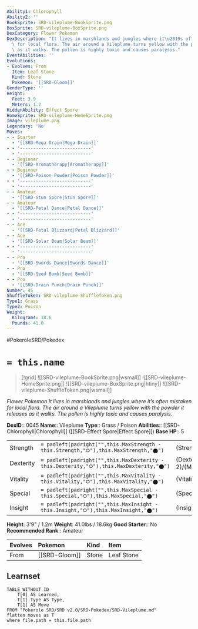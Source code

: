 ```yaml
---
Ability1: Chlorophyll
Ability2: ''
BookSprite: SRD-vileplume-BookSprite.png
BoxSprite: SRD-vileplume-BoxSprite.png
DexCategory: Flower Pokemon
DexDescription: "It lives in marshlands and jungles where it\u2019s often mistaken\
  \ for local flora. The air around a Vileplume turns yellow with the powder it releases\
  \ as it walks. The pollen is highly toxic and causes paralysis."
EventAbilities: ''
Evolutions:
- Evolves: From
  Item: Leaf Stone
  Kind: Stone
  Pokemon: '[[SRD-Gloom]]'
GenderType: ''
Height:
  Feet: 3.9
  Meters: 1.2
HiddenAbility: Effect Spore
HomeSprite: SRD-vileplume-HomeSprite.png
Image: vileplume.png
Legendary: 'No'
Moves:
- - Starter
  - '[[SRD-Mega Drain|Mega Drain]]'
- - '---------------------------'
  - '---------------------------'
- - Beginner
  - '[[SRD-Aromatherapy|Aromatherapy]]'
- - Beginner
  - '[[SRD-Poison Powder|Poison Powder]]'
- - '---------------------------'
  - '---------------------------'
- - Amateur
  - '[[SRD-Stun Spore|Stun Spore]]'
- - Amateur
  - '[[SRD-Petal Dance|Petal Dance]]'
- - '---------------------------'
  - '---------------------------'
- - Ace
  - '[[SRD-Petal Blizzard|Petal Blizzard]]'
- - Ace
  - '[[SRD-Solar Beam|Solar Beam]]'
- - '---------------------------'
  - '---------------------------'
- - Pro
  - '[[SRD-Swords Dance|Swords Dance]]'
- - Pro
  - '[[SRD-Seed Bomb|Seed Bomb]]'
- - Pro
  - '[[SRD-Drain Punch|Drain Punch]]'
Number: 45
ShuffleToken: SRD-vileplume-ShuffleToken.png
Type1: Grass
Type2: Poison
Weight:
  Kilograms: 18.6
  Pounds: 41.0
---
```


#PokeroleSRD/Pokedex

# `= this.name`

> [!grid]
> ![[SRD-vileplume-BookSprite.png|wsmall]]
> ![[SRD-vileplume-HomeSprite.png]]
> ![[SRD-vileplume-BoxSprite.png|htiny]]
> ![[SRD-vileplume-ShuffleToken.png|wsmall]]


*Flower Pokemon*
*It lives in marshlands and jungles where it’s often mistaken for local flora. The air around a Vileplume turns yellow with the powder it releases as it walks. The pollen is highly toxic and causes paralysis.*

**DexID**:: 0045
**Name**:: Vileplume
**Type**:: Grass / Poison
**Abilities**:: [[SRD-Chlorophyll|Chlorophyll]] ([[SRD-Effect Spore|Effect Spore]])
**Base HP**:: 5

|           |                                                                                        |                                          |
| --------- | -------------------------------------------------------------------------------------- | ---------------------------------------- |
| Strength  | `= padleft(padright("",this.MaxStrength - this.Strength,"⭘"),this.MaxStrength,"⬤")`    | (Strength::2)/(MaxStrength::5)   |
| Dexterity | `= padleft(padright("",this.MaxDexterity - this.Dexterity,"⭘"),this.MaxDexterity,"⬤")` | (Dexterity:: 2)/(MaxDexterity::4) |
| Vitality  | `= padleft(padright("",this.MaxVitality - this.Vitality,"⭘"),this.MaxVitality,"⬤")`    | (Vitality::2)/(MaxVitality::5)   |
| Special   | `= padleft(padright("",this.MaxSpecial - this.Special,"⭘"),this.MaxSpecial,"⬤")`       | (Special::3)/(MaxSpecial::6)     |
| Insight   | `= padleft(padright("",this.MaxInsight - this.Insight,"⭘"),this.MaxInsight,"⬤")`       | (Insight::2)/(MaxInsight::5)     |

**Height**: 3'9" / 1.2m
**Weight**: 41.0lbs / 18.6kg
**Good Starter**:: No
**Recommended Rank**:: Amateur

| Evolves   | Pokemon       | Kind   | Item       |
|:----------|:--------------|:-------|:-----------|
| From      | [[SRD-Gloom]] | Stone  | Leaf Stone |

## Learnset

```dataview
TABLE WITHOUT ID
    T[0] AS Learned,
    T[1].Type AS Type,
    T[1] AS Move
FROM "Pokerole SRD/SRD v2.0/SRD-Pokedex/SRD-Vileplume.md"
flatten moves as T
where file.path = this.file.path
```
